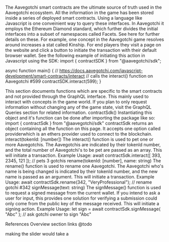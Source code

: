 The Aavegotchi smart contracts are the ultimate source of truth used in the Aavegotchi ecosystem. All the information in the game has been stored inside a series of deployed smart contracts. Using a language like Javascript is one conveinient way to query these interfaces. In Aavegotchi it employs the Ethereum Diamond standard, which further divides the initial interfaces into a subset of namespaces called Facets. See here for further details on these.
For example, one concept in the Aavegotchi game resolves around increases a stat called Kinship. For end players they visit a page on the website and click a button to initiate the transaction with their default browser wallet. See the following example of initiating this action in Javascript using the SDK:
import { contractSDK } from "@aavegotchi/sdk";

async function main() {
    // https://docs.aavegotchi.com/javascript-development/smart-contracts/interact
    // calls the interact() function on Aavegotchi #599
    contractSDK.interact(599);
}

This section documents functions which are specific to the smart contracts and not provided through the GraphQL interface. This mainly used to interact with concepts in the game world. If you plan to only request information without changing any of the game state, visit the GraphQL Queries section for related information.
contractSdk()
Instantiating this object and it's function can be done after importing the package like so:
import { contractSdk } from "@aavegotchi/sdk"
contractSdk returns an object containing all the function on this page. It accepts one option called providerwhich is an ethers provider used to connect to the blockchain.
interact(tokenId: [number])
The interact() function is used to pet one or more Aavegotchis. The Aavegotchis are indicated by their tokenId number, and the total number of Aavegotchi's to be pet are passed as an array.
This will initiate a transaction.
Example Usage:
await contractSdk.interact([ 393, 2345, 121 ]); // pets 3 gotchis
rename(tokenId: [number], name: string)
The rename() function is used to rename one Aavegotchi. The Aavegotchi who's name is being changed is indicated by their tokenId number, and the new name is passed as an argument.
This will initiate a transaction.
Example Usage:
await contractSdk.rename(342, "VeryProfessional"); // rename gotchi #342
signMessage(text: string)
The signMessage() function is used to request a signed message from the current wallet. If you intend to ask a user for input, this provides one solution for verifying a submission could only come from the public key of the message received.
This will initiate a signing action.
Example Usage:
let sign = await contractSdk.signMessage(
    "Abc"
); // ask gotchi owner to sign "Abc"

References
Overview section links @todo




 making the slider would take a
